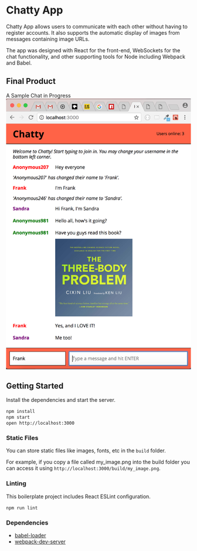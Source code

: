 # Chatty App

Chatty App allows users to communicate with each other without having to register accounts. It also supports the automatic display of images from messages containing image URLs.

The app was designed with React for the front-end, WebSockets for the chat functionality, and other supporting tools for Node including Webpack and Babel.

## Final Product

A Sample Chat in Progress
!["Sample Chat in Progress"](https://github.com/vdutz/chatty-app/blob/master/docs/chat-in-progress.png?raw=true)

## Getting Started

Install the dependencies and start the server.

```
npm install
npm start
open http://localhost:3000
```

### Static Files

You can store static files like images, fonts, etc in the `build` folder.

For example, if you copy a file called my_image.png into the build folder you can access it using `http://localhost:3000/build/my_image.png`.

### Linting

This boilerplate project includes React ESLint configuration.

```
npm run lint
```

### Dependencies

- [babel-loader](https://github.com/babel/babel-loader)
- [webpack-dev-server](https://github.com/webpack/webpack-dev-server)
